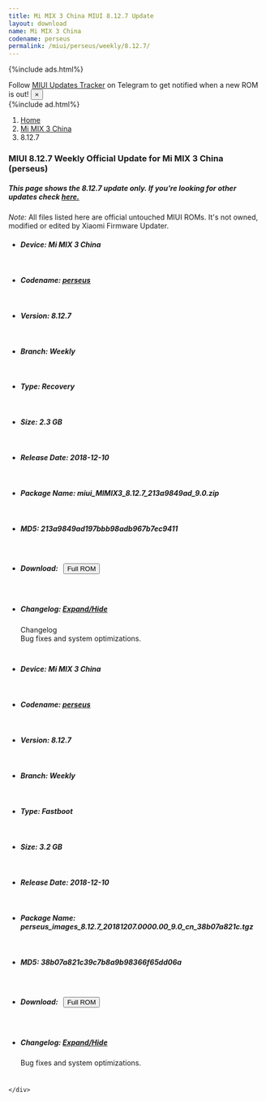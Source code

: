 ```yaml
---
title: Mi MIX 3 China MIUI 8.12.7 Update
layout: download
name: Mi MIX 3 China
codename: perseus
permalink: /miui/perseus/weekly/8.12.7/
---
```


{%include ads.html%}
<div class="alert alert-primary alert-dismissible fade show" role="alert">
    Follow <a href="https://t.me/MIUIUpdatesTracker" class="alert-link">MIUI Updates Tracker</a> on Telegram to get
    notified when a new ROM is out!
    <button type="button" class="close" data-dismiss="alert" aria-label="Close">
        <span aria-hidden="true">&times;</span>
    </button>
</div>
{%include ad.html%}

<nav aria-label="breadcrumb">
    <ol class="breadcrumb">
        <li class="breadcrumb-item"><a href="/">Home</a></li>
        <li class="breadcrumb-item"><a href="/miui/perseus/">Mi MIX 3 China</a></li>
        <li class="breadcrumb-item active" aria-current="page">8.12.7</li>
    </ol>
</nav>

<div class="col-12 mx-auto">
    <h3 class="title bg-light p-2 rounded">MIUI 8.12.7 Weekly Official Update for Mi MIX 3 China (perseus)</h3>
    <h5>This page shows the 8.12.7 update only. If you're looking for other updates check
        <a href="/miui/perseus/">here.</a></h5>
    <p><i>Note: </i>All files listed here are official untouched MIUI ROMs.
        It's not owned, modified or edited by Xiaomi Firmware Updater.</p>
    <div id="downloads">
                <div class="card card-body">
            <ul class="list-unstyled">
                <li style="padding-bottom: 10px;">
                    <h5><b>Device: </b>Mi MIX 3 China</h5>
                </li>
                <li style="padding-bottom: 10px;">
                    <h5><b>Codename: </b> <a href="/miui/perseus/" target="_blank">perseus</a> </h5>
                </li>
                <li style="padding-bottom: 10px;">
                    <h5><b>Version: </b>8.12.7</h5>
                </li>
                <li style="padding-bottom: 10px;">
                    <h5><b>Branch: </b>Weekly</h5>
                </li>
                <li style="padding-bottom: 10px;">
                    <h5><b>Type: </b>Recovery</h5>
                </li>
                <li style="padding-bottom: 10px;">
                    <h5><b>Size: </b>2.3 GB</h5>
                </li>
                <li style="padding-bottom: 10px;">
                    <h5><b>Release Date: </b>2018-12-10</h5>
                </li>
                <li style="padding-bottom: 10px;">
                    <h5><b>Package Name: </b><span id="filename" class="text-dark">miui_MIMIX3_8.12.7_213a9849ad_9.0.zip</span></h5>
                </li>
                <li style="padding-bottom: 10px;">
                    <h5><b>MD5: </b><span id="md5" class="text-muted">213a9849ad197bbb98adb967b7ec9411</span></h5>
                </li>
                <li style="padding-bottom: 10px;">
                    <h5><b>Download: </b><button type="button" id="download" class="btn btn-primary" style="margin: 7px;"
                            onclick="window.open('http://bigota.d.miui.com/8.12.7/miui_MIMIX3_8.12.7_213a9849ad_9.0.zip', '_blank');"><i class="fa fa-download"></i> Full ROM</button></h5>
                </li>
                <li style="padding-bottom: 10px;">
                    <h5><b>Changelog: </b><a href="#perseus_1_changelog" data-toggle="collapse" role="button"
                            aria-expanded="false" aria-controls="perseus_1_changelog"> <i class="fa fa-arrow-down"
                                aria-hidden="true"></i> Expand/Hide</a></h5>
                    <div class="collapse" id="perseus_1_changelog">
                        <p id="changelog_text">Changelog<br>Bug fixes and system optimizations.</p>
                    </div>
                </li>
            </ul>
        </div>
        <div class="card card-body">
            <ul class="list-unstyled">
                <li style="padding-bottom: 10px;">
                    <h5><b>Device: </b>Mi MIX 3 China</h5>
                </li>
                <li style="padding-bottom: 10px;">
                    <h5><b>Codename: </b> <a href="/miui/perseus/" target="_blank">perseus</a> </h5>
                </li>
                <li style="padding-bottom: 10px;">
                    <h5><b>Version: </b>8.12.7</h5>
                </li>
                <li style="padding-bottom: 10px;">
                    <h5><b>Branch: </b>Weekly</h5>
                </li>
                <li style="padding-bottom: 10px;">
                    <h5><b>Type: </b>Fastboot</h5>
                </li>
                <li style="padding-bottom: 10px;">
                    <h5><b>Size: </b>3.2 GB</h5>
                </li>
                <li style="padding-bottom: 10px;">
                    <h5><b>Release Date: </b>2018-12-10</h5>
                </li>
                <li style="padding-bottom: 10px;">
                    <h5><b>Package Name: </b><span id="filename" class="text-dark">perseus_images_8.12.7_20181207.0000.00_9.0_cn_38b07a821c.tgz</span></h5>
                </li>
                <li style="padding-bottom: 10px;">
                    <h5><b>MD5: </b><span id="md5" class="text-muted">38b07a821c39c7b8a9b98366f65dd06a</span></h5>
                </li>
                <li style="padding-bottom: 10px;">
                    <h5><b>Download: </b><button type="button" id="download" class="btn btn-primary" style="margin: 7px;"
                            onclick="window.open('http://bigota.d.miui.com/8.12.7/perseus_images_8.12.7_20181207.0000.00_9.0_cn_38b07a821c.tgz', '_blank');"><i class="fa fa-download"></i> Full ROM</button></h5>
                </li>
                <li style="padding-bottom: 10px;">
                    <h5><b>Changelog: </b><a href="#perseus_2_changelog" data-toggle="collapse" role="button"
                            aria-expanded="false" aria-controls="perseus_2_changelog"> <i class="fa fa-arrow-down"
                                aria-hidden="true"></i> Expand/Hide</a></h5>
                    <div class="collapse" id="perseus_2_changelog">
                        <p id="changelog_text">Bug fixes and system optimizations.</p>
                    </div>
                </li>
            </ul>
        </div>

    </div>
</div>